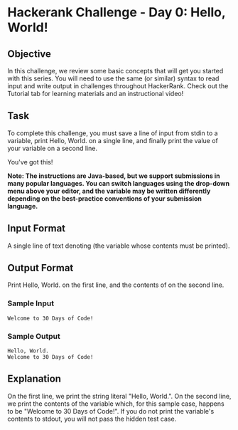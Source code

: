 # Hackerank Challenge - Day 0: Hello, World!

## Objective
In this challenge, we review some basic concepts that will get you started with this series. You will need to use the same (or similar) syntax to read input and write output in challenges throughout HackerRank. Check out the Tutorial tab for learning materials and an instructional video!

## Task
To complete this challenge, you must save a line of input from stdin to a variable, print Hello, World. on a single line, and finally print the value of your variable on a second line.

You've got this!

**Note: The instructions are Java-based, but we support submissions in many popular languages. You can switch languages using the drop-down menu above your editor, and the  variable may be written differently depending on the best-practice conventions of your submission language.**
## Input Format

A single line of text denoting  (the variable whose contents must be printed).

## Output Format

Print Hello, World. on the first line, and the contents of  on the second line.

### Sample Input
```
Welcome to 30 Days of Code!
```

### Sample Output
```
Hello, World. 
Welcome to 30 Days of Code!
```
## Explanation

On the first line, we print the string literal "Hello, World.". On the second line, we print the contents of the  variable which, for this sample case, happens to be "Welcome to 30 Days of Code!". If you do not print the variable's contents to stdout, you will not pass the hidden test case.
